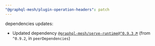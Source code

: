 ```yaml
---
"@graphql-mesh/plugin-operation-headers": patch
---
```

dependencies updates:
  - Updated dependency [`@graphql-mesh/serve-runtime@^0.9.3` ↗︎](https://www.npmjs.com/package/@graphql-mesh/serve-runtime/v/0.9.3) (from `^0.9.2`, in `peerDependencies`)
